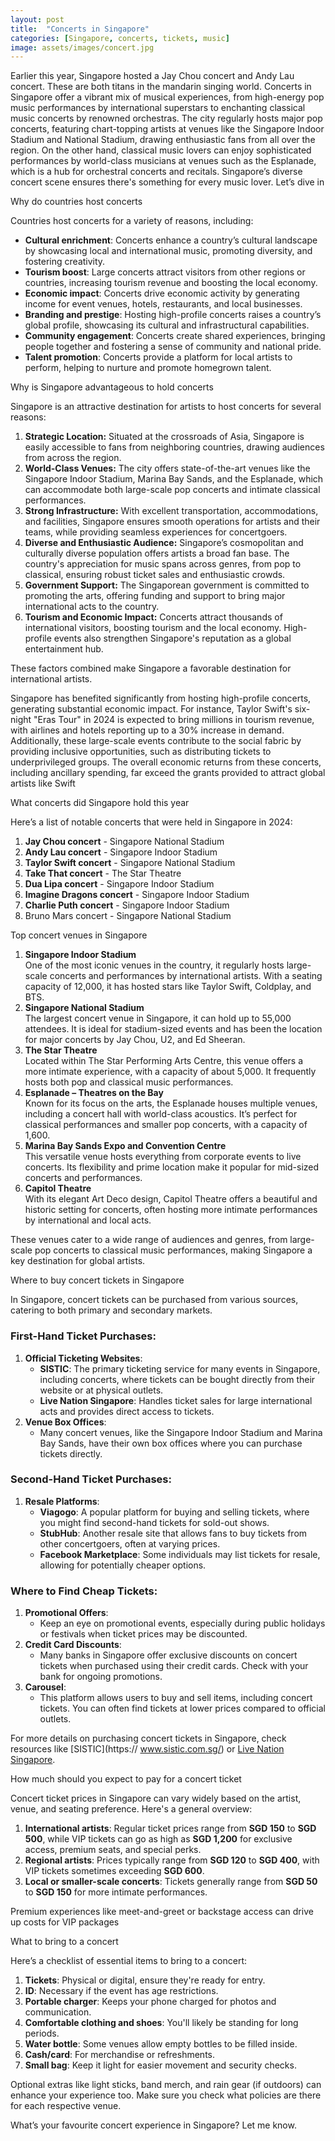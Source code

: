 ```yaml
---
layout: post
title:  "Concerts in Singapore"
categories: [Singapore, concerts, tickets, music]
image: assets/images/concert.jpg
---
```

Earlier this year, Singapore hosted a Jay Chou concert and Andy Lau concert. These are both titans 
in the mandarin singing world. Concerts in Singapore offer a vibrant mix of musical experiences, 
from high-energy pop music performances by international superstars to enchanting classical music 
concerts by renowned orchestras. The city regularly hosts major pop concerts, featuring 
chart-topping artists at venues like the Singapore Indoor Stadium and National Stadium, drawing 
enthusiastic fans from all over the region. On the other hand, classical music lovers can enjoy 
sophisticated performances by world-class musicians at venues such as the Esplanade, which is a 
hub for orchestral concerts and recitals. Singapore’s diverse concert scene ensures there's 
something for every music lover. Let’s dive in

Why do countries host concerts

Countries host concerts for a variety of reasons, including:

* **Cultural enrichment**: Concerts enhance a country’s cultural landscape by showcasing local and 
international music, promoting diversity, and fostering creativity.  
* **Tourism boost**: Large concerts attract visitors from other regions or countries, increasing 
tourism revenue and boosting the local economy.  
* **Economic impact**: Concerts drive economic activity by generating income for event venues, 
hotels, restaurants, and local businesses.  
* **Branding and prestige**: Hosting high-profile concerts raises a country’s global profile, 
showcasing its cultural and infrastructural capabilities.  
* **Community engagement**: Concerts create shared experiences, bringing people together and 
fostering a sense of community and national pride.  
* **Talent promotion**: Concerts provide a platform for local artists to perform, helping to 
nurture and promote homegrown talent.

Why is Singapore advantageous to hold concerts

Singapore is an attractive destination for artists to host concerts for several reasons:

1. **Strategic Location:** Situated at the crossroads of Asia, Singapore is easily accessible to 
fans from neighboring countries, drawing audiences from across the region.  
2. **World-Class Venues:** The city offers state-of-the-art venues like the Singapore Indoor 
Stadium, Marina Bay Sands, and the Esplanade, which can accommodate both large-scale pop concerts 
and intimate classical performances.  
3. **Strong Infrastructure:** With excellent transportation, accommodations, and facilities, 
Singapore ensures smooth operations for artists and their teams, while providing seamless 
experiences for concertgoers.  
4. **Diverse and Enthusiastic Audience:** Singapore’s cosmopolitan and culturally diverse 
population offers artists a broad fan base. The country's appreciation for music spans across 
genres, from pop to classical, ensuring robust ticket sales and enthusiastic crowds.  
5. **Government Support:** The Singaporean government is committed to promoting the arts, offering 
funding and support to bring major international acts to the country.  
6. **Tourism and Economic Impact:** Concerts attract thousands of international visitors, boosting 
tourism and the local economy. High-profile events also strengthen Singapore's reputation as a 
global entertainment hub.

These factors combined make Singapore a favorable destination for international artists.

Singapore has benefited significantly from hosting high-profile concerts, generating substantial 
economic impact. For instance, Taylor Swift's six-night "Eras Tour" in 2024 is expected to bring 
millions in tourism revenue, with airlines and hotels reporting up to a 30% increase in demand. 
Additionally, these large-scale events contribute to the social fabric by providing inclusive 
opportunities, such as distributing tickets to underprivileged groups. The overall economic 
returns from these concerts, including ancillary spending, far exceed the grants provided to 
attract global artists like Swift

What concerts did Singapore hold this year

Here’s a list of notable concerts that were held in Singapore in 2024:

1. **Jay Chou concert** \- Singapore National Stadium  
2. **Andy Lau concert** \- Singapore Indoor Stadium  
3. **Taylor Swift concert** \- Singapore National Stadium   
4. **Take That concert** \- The Star Theatre  
5. **Dua Lipa concert** \- Singapore Indoor Stadium  
6. **Imagine Dragons concert** \- Singapore Indoor Stadium  
7. **Charlie Puth concert** \- Singapore Indoor Stadium  
8. Bruno Mars concert \- Singapore National Stadium 

Top concert venues in Singapore

1. **Singapore Indoor Stadium**  
   One of the most iconic venues in the country, it regularly hosts large-scale concerts and 
performances by international artists. With a seating capacity of 12,000, it has hosted stars 
like Taylor Swift, Coldplay, and BTS.  
2. **Singapore National Stadium**  
   The largest concert venue in Singapore, it can hold up to 55,000 attendees. It is ideal for 
stadium-sized events and has been the location for major concerts by Jay Chou, U2, and Ed 
Sheeran.  
3. **The Star Theatre**  
   Located within The Star Performing Arts Centre, this venue offers a more intimate experience, 
with a capacity of about 5,000. It frequently hosts both pop and classical music performances.  
4. **Esplanade – Theatres on the Bay**  
   Known for its focus on the arts, the Esplanade houses multiple venues, including a concert hall 
with world-class acoustics. It’s perfect for classical performances and smaller pop concerts, 
with a capacity of 1,600.  
5. **Marina Bay Sands Expo and Convention Centre**  
   This versatile venue hosts everything from corporate events to live concerts. Its flexibility 
and prime location make it popular for mid-sized concerts and performances.  
6. **Capitol Theatre**  
   With its elegant Art Deco design, Capitol Theatre offers a beautiful and historic setting for 
concerts, often hosting more intimate performances by international and local acts.

These venues cater to a wide range of audiences and genres, from large-scale pop concerts to 
classical music performances, making Singapore a key destination for global artists.

Where to buy concert tickets in Singapore

In Singapore, concert tickets can be purchased from various sources, catering to both primary and 
secondary markets.

### **First-Hand Ticket Purchases:**

1. **Official Ticketing Websites**:  
   * **SISTIC**: The primary ticketing service for many events in Singapore, including concerts, 
where tickets can be bought directly from their website or at physical outlets.  
   * **Live Nation Singapore**: Handles ticket sales for large international acts and provides 
direct access to tickets.  
2. **Venue Box Offices**:  
   * Many concert venues, like the Singapore Indoor Stadium and Marina Bay Sands, have their own 
box offices where you can purchase tickets directly.

### **Second-Hand Ticket Purchases:**

1. **Resale Platforms**:  
   * **Viagogo**: A popular platform for buying and selling tickets, where you might find 
second-hand tickets for sold-out shows.  
   * **StubHub**: Another resale site that allows fans to buy tickets from other concertgoers, 
often at varying prices.  
   * **Facebook Marketplace**: Some individuals may list tickets for resale, allowing for 
potentially cheaper options.

### **Where to Find Cheap Tickets:**

1. **Promotional Offers**:  
   * Keep an eye on promotional events, especially during public holidays or festivals when ticket 
prices may be discounted.  
2. **Credit Card Discounts**:  
   * Many banks in Singapore offer exclusive discounts on concert tickets when purchased using 
their credit cards. Check with your bank for ongoing promotions.  
3. **Carousel**:  
   * This platform allows users to buy and sell items, including concert tickets. You can often 
find tickets at lower prices compared to official outlets.

For more details on purchasing concert tickets in Singapore, check resources like [SISTIC](https://
www.sistic.com.sg/) or [Live Nation Singapore](https://www.livenation.sg/).

How much should you expect to pay for a concert ticket

Concert ticket prices in Singapore can vary widely based on the artist, venue, and seating 
preference. Here's a general overview:

1. **International artists**: Regular ticket prices range from **SGD 150** to **SGD 500**, while 
VIP tickets can go as high as **SGD 1,200** for exclusive access, premium seats, and special 
perks.  
2. **Regional artists**: Prices typically range from **SGD 120** to **SGD 400**, with VIP tickets 
sometimes exceeding **SGD 600**.  
3. **Local or smaller-scale concerts**: Tickets generally range from **SGD 50** to **SGD 150** for 
more intimate performances.

Premium experiences like meet-and-greet or backstage access can drive up costs for VIP packages

What to bring to a concert

Here’s a checklist of essential items to bring to a concert:

1. **Tickets**: Physical or digital, ensure they're ready for entry.  
2. **ID**: Necessary if the event has age restrictions.  
3. **Portable charger**: Keeps your phone charged for photos and communication.  
4. **Comfortable clothing and shoes**: You'll likely be standing for long periods.  
5. **Water bottle**: Some venues allow empty bottles to be filled inside.  
6. **Cash/card**: For merchandise or refreshments.  
7. **Small bag**: Keep it light for easier movement and security checks.

Optional extras like light sticks, band merch, and rain gear (if outdoors) can enhance your 
experience too. Make sure you check what policies are there for each respective venue.

What’s your favourite concert experience in Singapore? Let me know.
